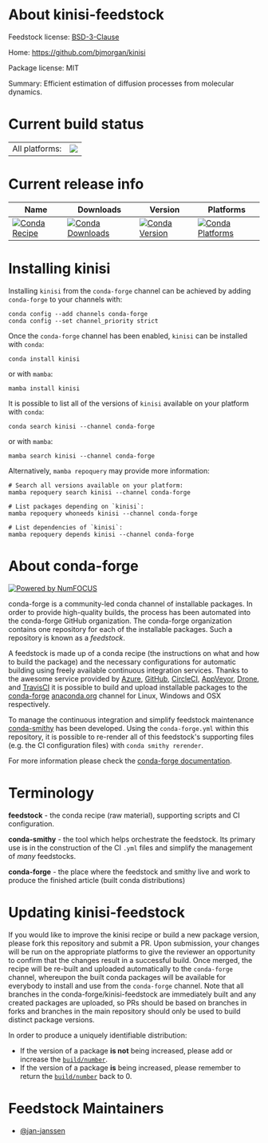 About kinisi-feedstock
======================

Feedstock license: [BSD-3-Clause](https://github.com/conda-forge/kinisi-feedstock/blob/main/LICENSE.txt)

Home: https://github.com/bjmorgan/kinisi

Package license: MIT

Summary: Efficient estimation of diffusion processes from molecular dynamics.

Current build status
====================


<table><tr><td>All platforms:</td>
    <td>
      <a href="https://dev.azure.com/conda-forge/feedstock-builds/_build/latest?definitionId=21562&branchName=main">
        <img src="https://dev.azure.com/conda-forge/feedstock-builds/_apis/build/status/kinisi-feedstock?branchName=main">
      </a>
    </td>
  </tr>
</table>

Current release info
====================

| Name | Downloads | Version | Platforms |
| --- | --- | --- | --- |
| [![Conda Recipe](https://img.shields.io/badge/recipe-kinisi-green.svg)](https://anaconda.org/conda-forge/kinisi) | [![Conda Downloads](https://img.shields.io/conda/dn/conda-forge/kinisi.svg)](https://anaconda.org/conda-forge/kinisi) | [![Conda Version](https://img.shields.io/conda/vn/conda-forge/kinisi.svg)](https://anaconda.org/conda-forge/kinisi) | [![Conda Platforms](https://img.shields.io/conda/pn/conda-forge/kinisi.svg)](https://anaconda.org/conda-forge/kinisi) |

Installing kinisi
=================

Installing `kinisi` from the `conda-forge` channel can be achieved by adding `conda-forge` to your channels with:

```
conda config --add channels conda-forge
conda config --set channel_priority strict
```

Once the `conda-forge` channel has been enabled, `kinisi` can be installed with `conda`:

```
conda install kinisi
```

or with `mamba`:

```
mamba install kinisi
```

It is possible to list all of the versions of `kinisi` available on your platform with `conda`:

```
conda search kinisi --channel conda-forge
```

or with `mamba`:

```
mamba search kinisi --channel conda-forge
```

Alternatively, `mamba repoquery` may provide more information:

```
# Search all versions available on your platform:
mamba repoquery search kinisi --channel conda-forge

# List packages depending on `kinisi`:
mamba repoquery whoneeds kinisi --channel conda-forge

# List dependencies of `kinisi`:
mamba repoquery depends kinisi --channel conda-forge
```


About conda-forge
=================

[![Powered by
NumFOCUS](https://img.shields.io/badge/powered%20by-NumFOCUS-orange.svg?style=flat&colorA=E1523D&colorB=007D8A)](https://numfocus.org)

conda-forge is a community-led conda channel of installable packages.
In order to provide high-quality builds, the process has been automated into the
conda-forge GitHub organization. The conda-forge organization contains one repository
for each of the installable packages. Such a repository is known as a *feedstock*.

A feedstock is made up of a conda recipe (the instructions on what and how to build
the package) and the necessary configurations for automatic building using freely
available continuous integration services. Thanks to the awesome service provided by
[Azure](https://azure.microsoft.com/en-us/services/devops/), [GitHub](https://github.com/),
[CircleCI](https://circleci.com/), [AppVeyor](https://www.appveyor.com/),
[Drone](https://cloud.drone.io/welcome), and [TravisCI](https://travis-ci.com/)
it is possible to build and upload installable packages to the
[conda-forge](https://anaconda.org/conda-forge) [anaconda.org](https://anaconda.org/)
channel for Linux, Windows and OSX respectively.

To manage the continuous integration and simplify feedstock maintenance
[conda-smithy](https://github.com/conda-forge/conda-smithy) has been developed.
Using the ``conda-forge.yml`` within this repository, it is possible to re-render all of
this feedstock's supporting files (e.g. the CI configuration files) with ``conda smithy rerender``.

For more information please check the [conda-forge documentation](https://conda-forge.org/docs/).

Terminology
===========

**feedstock** - the conda recipe (raw material), supporting scripts and CI configuration.

**conda-smithy** - the tool which helps orchestrate the feedstock.
                   Its primary use is in the construction of the CI ``.yml`` files
                   and simplify the management of *many* feedstocks.

**conda-forge** - the place where the feedstock and smithy live and work to
                  produce the finished article (built conda distributions)


Updating kinisi-feedstock
=========================

If you would like to improve the kinisi recipe or build a new
package version, please fork this repository and submit a PR. Upon submission,
your changes will be run on the appropriate platforms to give the reviewer an
opportunity to confirm that the changes result in a successful build. Once
merged, the recipe will be re-built and uploaded automatically to the
`conda-forge` channel, whereupon the built conda packages will be available for
everybody to install and use from the `conda-forge` channel.
Note that all branches in the conda-forge/kinisi-feedstock are
immediately built and any created packages are uploaded, so PRs should be based
on branches in forks and branches in the main repository should only be used to
build distinct package versions.

In order to produce a uniquely identifiable distribution:
 * If the version of a package **is not** being increased, please add or increase
   the [``build/number``](https://docs.conda.io/projects/conda-build/en/latest/resources/define-metadata.html#build-number-and-string).
 * If the version of a package **is** being increased, please remember to return
   the [``build/number``](https://docs.conda.io/projects/conda-build/en/latest/resources/define-metadata.html#build-number-and-string)
   back to 0.

Feedstock Maintainers
=====================

* [@jan-janssen](https://github.com/jan-janssen/)

